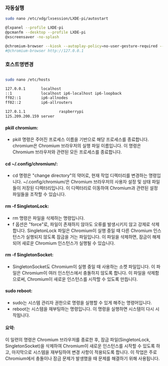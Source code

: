 ### 자동실행

```bash
sudo nano /etc/xdg/lxsession/LXDE-pi/autostart

@lxpanel --profile LXDE-pi
@pcmanfm --desktop --profile LXDE-pi
@xscreensaver -no-splash

@chromium-browser --kiosk --autoplay-policy=no-user-gesture-required --check-for-update-interval=31536000 http://127.0.0.1
#@chromium-browser http://127.0.0.1

```

### 호스트명변경
```bash

sudo nano /etc/hosts

127.0.0.1       localhost
::1             localhost ip6-localhost ip6-loopback
ff02::1         ip6-allnodes
ff02::2         ip6-allrouters

127.0.1.1               raspberrypi
125.209.200.159 server

```

#### pkill chromium:

- pkill 명령은 주어진 프로세스 이름을 기반으로 해당 프로세스를 종료합니다.
chromium은 Chromium 브라우저의 실행 파일 이름입니다. 이 명령은 Chromium 브라우저와 관련된 모든 프로세스를 종료합니다.

#### cd ~/.config/chromium/:

- cd 명령은 "change directory"의 약어로, 현재 작업 디렉터리를 변경하는 명령입니다.
~/.config/chromium/은 Chromium 브라우저의 사용자 설정 및 상태 파일들이 저장된 디렉터리입니다. 이 디렉터리로 이동하여 Chromium과 관련된 설정 파일들을 조작할 수 있습니다.

#### rm -f SingletonLock:

- rm 명령은 파일을 삭제하는 명령입니다.
- f 옵션은 "force"로, 파일이 존재하지 않아도 오류를 발생시키지 않고 강제로 삭제합니다.
SingletonLock 파일은 Chromium이 실행 중일 때 다른 Chromium 인스턴스가 실행되지 않도록 잠금을 거는 파일입니다. 이 파일을 삭제하면, 잠금이 해제되어 새로운 Chromium 인스턴스가 실행될 수 있습니다.

#### rm -f SingletonSocket:

- SingletonSocket도 Chromium이 실행 중일 때 사용하는 소켓 파일입니다. 이 파일은 Chromium이 여러 인스턴스에서 충돌하지 않도록 합니다.
이 파일을 삭제함으로써, Chromium이 새로운 인스턴스를 시작할 수 있도록 만듭니다.

#### sudo reboot:

- sudo는 시스템 관리자 권한으로 명령을 실행할 수 있게 해주는 명령어입니다.
- reboot는 시스템을 재부팅하는 명령입니다. 이 명령을 실행하면 시스템이 다시 시작됩니다.

#### 요약:

이 일련의 명령은 Chromium 브라우저를 종료한 후, 잠금 파일(SingletonLock, SingletonSocket)을 삭제하여 Chromium이 새로운 인스턴스를 시작할 수 있도록 하고, 마지막으로 시스템을 재부팅하여 변경 사항이 적용되도록 합니다. 이 작업은 주로 Chromium에서 충돌이나 잠금 문제가 발생했을 때 문제를 해결하기 위해 사용됩니다.




